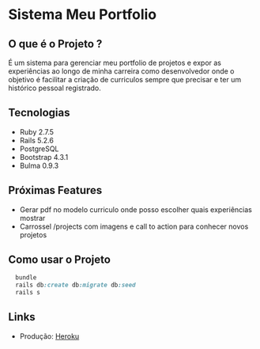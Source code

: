 # Sistema Meu Portfolio

## O que é o Projeto ?
É um sistema para gerenciar meu portfolio de projetos e expor as experiências ao longo de minha carreira como desenvolvedor onde o objetivo é facilitar a criação de curriculos sempre que precisar e ter um histórico pessoal registrado.

## Tecnologias

* Ruby 2.7.5
* Rails 5.2.6
* PostgreSQL
* Bootstrap 4.3.1
* Bulma 0.9.3

## Próximas Features
* Gerar pdf no modelo curriculo onde posso escolher quais experiências mostrar
* Carrossel /projects com imagens e call to action para conhecer novos projetos

## Como usar o Projeto

~~~ruby
  bundle
  rails db:create db:migrate db:seed
  rails s
~~~

## Links
* Produção: [Heroku]("https://www.portfolio-angeliano.herokuapp.com")
